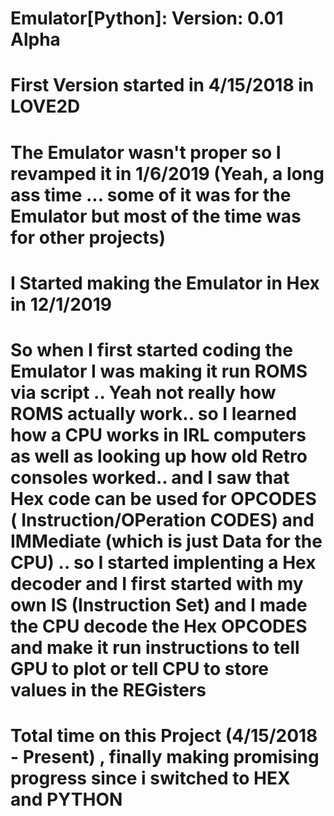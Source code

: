 # Emulator[Python]:  Version: 0.01 Alpha
# First Version started in 4/15/2018 in LOVE2D
# The Emulator wasn't proper so I revamped it in 1/6/2019 (Yeah, a long ass time ... some of it was for the Emulator but most of the time was for other projects)
# I Started making the Emulator in Hex in 12/1/2019

# So when I first started coding the Emulator I was making it run ROMS via script .. Yeah not really how ROMS actually work.. so I learned how a CPU works in IRL computers as well as looking up how old Retro consoles worked.. and I saw that Hex code can be used for OPCODES ( Instruction/OPeration CODES) and IMMediate (which is just Data for the CPU) .. so I started implenting a Hex decoder and I first started with my own IS (Instruction Set) and I made the CPU decode the Hex OPCODES and make it run instructions to tell GPU to plot or tell CPU to store values in the REGisters

# Total time on this Project (4/15/2018 - Present) , finally making promising progress since i switched to HEX and PYTHON
